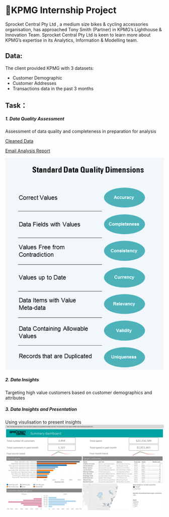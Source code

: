 # 💃KPMG Internship Project
Sprocket Central Pty Ltd  , a medium size bikes & cycling accessories organisation, has approached Tony Smith (Partner) in KPMG’s Lighthouse & Innovation Team. Sprocket Central Pty Ltd  is keen to learn more about KPMG’s expertise in its Analytics, Information & Modelling team. 
## Data:
The client provided KPMG with 3 datasets:

* Customer Demographic 
* Customer Addresses
* Transactions data in the past 3 months
## Task：
##### 1. Data Quality Assessment
Assessment of data quality and completeness in preparation for analysis

[Cleaned Data](https://github.com/Charlotte-01/KPMG-Internship/blob/master/Clean%2C%20Merge%20Data.ipynb)

[Email Analysis Report](https://github.com/Charlotte-01/KPMG-Internship/blob/master/Email.docx)

![](https://github.com/Charlotte-01/KPMG-Internship/blob/master/Data%20Quality%20Framework%20Table.png)

##### 2. Data Insights
Targeting high value customers based on customer demographics and attributes
##### 3. Data Insights and Presentation
Using visulisation to present insights
![](https://github.com/Charlotte-01/KPMG-Internship/blob/master/summary_dashboard.png)
